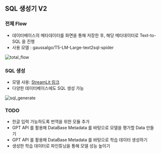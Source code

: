 ## SQL 생성기 V2

### 전체 Flow
- 데이터베이스의 메타데이터를 화면을 통해 저장한 후, 해당 메타데이터로 Text-to-SQL 을 진행
- 사용 모델 : gaussalgo/T5-LM-Large-text2sql-spider

![total_flow](https://github.com/user-attachments/assets/6f0d80e7-aa7f-42dd-9d13-f0fad9014c88)

### SQL 생성
- 모델 사용: [StreamLit 링크](https://github.com/newh08/AI_Voyage99/blob/main/Project/v2/Voyage-f/streamlit/streamlit_app.py)
- 다양한 데이터베이스에도 SQL 생성 가능


![sql_generate](https://github.com/user-attachments/assets/c9a137ae-f2c5-42a2-af1f-956d2792a32d)

### TODO
- 한글 입력 가능하도록 번역을 위한 모듈 추가
- GPT API 를 활용해 DataBase Metadata 를 바탕으로 모델을 평가할 Data 만들기
- GPT API 를 활용해 DataBase Metadata 를 바탕으로 학습 데이터 생성하기
- 생성한 학습 데이터로 파인튜닝을 통해 모델 성능 높이기
